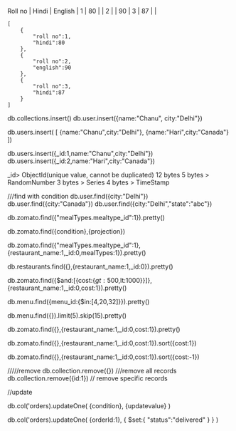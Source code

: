 Roll no | Hindi | English |
    1   |   80  |         |
    2   |       |   90    |
    3   |   87  |         |

    [
        {
            "roll no":1,
            "hindi":80
        },
        {
            "roll no":2,
            "english":90
        },
        {
            "roll no":3,
            "hindi":87
        }
    ]

  db.collections.insert()
  db.user.insert({name:"Chanu", city:"Delhi"})

  db.users.insert( [ {name:"Chanu",city:"Delhi"}, {name:"Hari",city:"Canada"} ])

  db.users.insert({_id:1,name:"Chanu",city:"Delhi"}) 
  db.users.insert({_id:2,name:"Hari",city:"Canada"})

  _id> ObjectId(unique value, cannot be duplicated) 
  12 bytes 
  5 bytes > RandomNumber 
  3 bytes > Series 
  4 bytes > TimeStamp

  ///find with condition 
  db.user.find({city:"Delhi"}) db.user.find({city:"Canada"})
  db.user.find({city:"Delhi","state":"abc"})

  db.zomato.find({"mealTypes.mealtype_id":1}).pretty()

db.zomato.find({condition},{projection})

db.zomato.find({"mealTypes.mealtype_id":1},{restaurant_name:1,_id:0,mealTypes:1}).pretty()

db.restaurants.find({},{restaurant_name:1,_id:0}).pretty()


db.zomato.find({$and:[{cost:{$gt:500,$lt:1000}}]},{restaurant_name:1,_id:0,cost:1}).pretty()

db.menu.find({menu_id:{$in:[4,20,32]}}).pretty()

db.menu.find({}).limit(5).skip(15).pretty()

db.zomato.find({},{restaurant_name:1,_id:0,cost:1}).pretty()

db.zomato.find({},{restaurant_name:1,_id:0,cost:1}).sort({cost:1})

db.zomato.find({},{restaurant_name:1,_id:0,cost:1}).sort({cost:-1})

/////remove 
db.collection.remove({}) ///remove all records db.collection.remove({id:1}) // remove specific records

//update

db.col('orders).updateOne( {condition}, {updatevalue} )

db.col('orders).updateOne( {orderId:1}, { $set:{ "status":"delivered" } } )